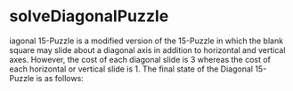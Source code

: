 # solveDiagonalPuzzle
iagonal 15-Puzzle is a modified version of the 15-Puzzle in which the blank square may slide  about a diagonal axis in addition to horizontal and vertical axes. However, the cost of each diagonal slide  is 3 whereas the cost of each horizontal or vertical slide is 1. The final state of the Diagonal 15-Puzzle is  as follows:
